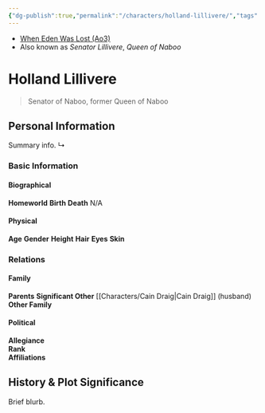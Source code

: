 ```yaml
---
{"dg-publish":true,"permalink":"/characters/holland-lillivere/","tags":["newrepublicsenate","resistance","character","senator","princess prince lord etc","forcesensitive","unfinished"],"dgHomeLink":false}
---
```


- [When Eden Was Lost (Ao3)](https://archiveofourown.org/works/19334440/chapters/45992584)
- Also known as *Senator Lillivere*, *Queen of Naboo*

# Holland Lillivere
>Senator of Naboo, former Queen of Naboo

## Personal Information
Summary info.
↳

### Basic Information

#### Biographical
**Homeworld** 
**Birth** 
**Death** N/A

#### Physical
**Age** 
**Gender** 
**Height** 
**Hair** 
**Eyes** 
**Skin** 

### Relations

#### Family
**Parents** 
**Significant Other** [[Characters/Cain Draig\|Cain Draig]] (husband)
**Other Family**

#### Political
**Allegiance**  
**Rank**  
**Affiliations**  

## History & Plot Significance
Brief blurb.